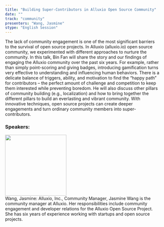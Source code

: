 ```yaml
---
title: "Building Super-Contributors in Alluxio Open Source Community"
date: "" 
track: "community"
presenters: "Wang, Jasmine"
stype: "English Session"
---
```

The lack of community engagement is one of the most significant barriers to the survival of open source projects. In Alluxio (alluxio.io) open source community, we experimented with different approaches to nurture the community. In this talk, Bin Fan will share the story and our findings of engaging the Alluxio community over the past six years. For example, rather than simply point-scoring and giving badges, introducing gamification turns very effective to understanding and influencing human behaviors. There is a delicate balance of triggers, ability, and motivation to find the “happy path” for contributors – the perfect amount of challenge and competition to keep them interested while preventing boredom. He will also discuss other pillars of community building (e.g., localization) and how to bring together the different pillars to build an everlasting and vibrant community. With innovative techniques, open source projects can create deeper engagements and turn ordinary community members into super-contributors.
 ### Speakers: 
 <img src="images/speaker/1149.png" width="200" /><br>Wang, Jasmine: Alluxio, Inc., Community Manager, Jasmine Wang is the community manager at Alluxio. Her responsibilities include community engagement and developer relations for the Alluxio Open Source Project. She has six years of experience working with startups and open source projects.
 